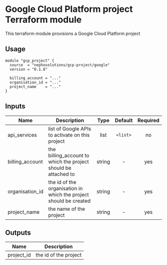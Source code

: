 # Google Cloud Platform project Terraform module

This terraform module provisions a Google Cloud Platform project

## Usage

```hcl
module "gcp_project" {
  source  = "nephosolutions/gcp-project/google"
  version = "0.1.8"

  billing_account = "..."
  organisation_id = "..."
  project_name    = "..."
}
```

## Inputs

| Name | Description | Type | Default | Required |
|------|-------------|:----:|:-----:|:-----:|
| api_services | list of Google APIs to activate on this project | list | `<list>` | no |
| billing_account | the billing_account to which the project should be attached to | string | - | yes |
| organisation_id | the id of the organisation in which the project should be created | string | - | yes |
| project_name | the name of the project | string | - | yes |

## Outputs

| Name | Description |
|------|-------------|
| project_id | the id of the project |
